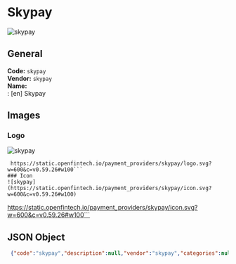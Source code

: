 # Skypay 
![skypay](https://static.openfintech.io/payment_providers/skypay/logo.svg?w=600&c=v0.59.26#w100)  
## General 
**Code:** `skypay`  
**Vendor:** `skypay`  
**Name:**  
:	[en] Skypay  
## Images 
### Logo 
![skypay](https://static.openfintech.io/payment_providers/skypay/logo.svg?w=600&c=v0.59.26#w100)  
```
 https://static.openfintech.io/payment_providers/skypay/logo.svg?w=600&c=v0.59.26#w100```  
### Icon 
![skypay](https://static.openfintech.io/payment_providers/skypay/icon.svg?w=600&c=v0.59.26#w100)  
```
 https://static.openfintech.io/payment_providers/skypay/icon.svg?w=600&c=v0.59.26#w100```  
## JSON Object 
```json
 {"code":"skypay","description":null,"vendor":"skypay","categories":null,"countries":null,"payment_method":null,"payout_method":null,"metadata":{"about_payments_code":"skypay"},"name":{"en":"Skypay"}}```  
